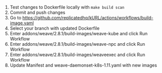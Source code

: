 
1. Test changes to Dockerfile locally with `make build scan`
1. Commit and push changes
1. Go to https://github.com/replicatedhq/kURL/actions/workflows/build-image.yaml
1. Select your branch with updated Dockerfile
1. Enter addons/weave/2.8.1/build-images/weave-kube and click Run Workflow
1. Enter addons/weave/2.8.1/build-images/weave-npc and click Run Workflow
1. Enter addons/weave/2.8.1/build-images/weaveexec and click Run Workflow
1. Update Manifest and weave-daemonset-k8s-1.11.yaml with new images
